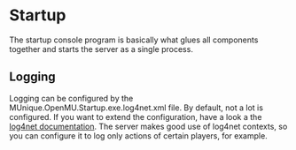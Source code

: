 ﻿# Startup

The startup console program is basically what glues all components together and starts the server as a single process.

## Logging

Logging can be configured by the MUnique.OpenMU.Startup.exe.log4net.xml file. By default, not a lot is configured.
If you want to extend the configuration, have a look a the [log4net documentation](https://logging.apache.org/log4net/release/manual/configuration.html).
The server makes good use of log4net contexts, so you can configure it to log only actions of certain players, for example.